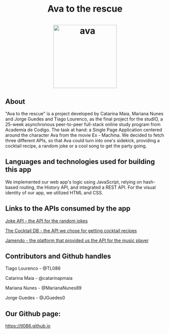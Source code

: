 <h1 align="center">Ava to the rescue
  <br>
  <br>
  <img src="https://static.wikia.nocookie.net/villains/images/2/2e/Avamachina.jpg/revision/latest?cb=20181006171145" alt="ava" width="200"/></a>
</h1>

## About
"Ava to the rescue" is a project developed by Catarina Maia, Mariana Nunes and Jorge Guedes and Tiago Lourenco, as the final project for the studIO, a 25-week asynchronous peer-to-peer full-stack online study program from Academia de Codigo. The task at hand: a Single Page Application centered around the character Ava from the movie Ex - Machina. We decided to fetch three different APIs, so that Ava could turn into one's sidekick, providing a cocktail recipe, a random joke or a cool song to get the party going.

## Languages and technologies used for building this app
We implemented our web app's logic using JavaScript, relying on hash-based routing, the History API, and integrated a REST API. For the visual identity of our app, we utilized HTML and CSS.

## Links to the APIs consumed by the app
[Joke API - the API for the random jokes](https://v2.jokeapi.dev/)


[The Cocktail DB - the API we chose for getting cocktail recipes](https://thecocktaildb.com/)


[Jamendo - the platform that provided us the API for the music player](https://developer.jamendo.com/v3.0)

## Contributors and Github handles
Tiago Lourenco - @TL086

Catarina Maia - @catarinapmaia

Mariana Nunes - @MarianaNunes89

Jorge Guedes - @JGuedes0

## Our Github page:
https://tl086.github.io

